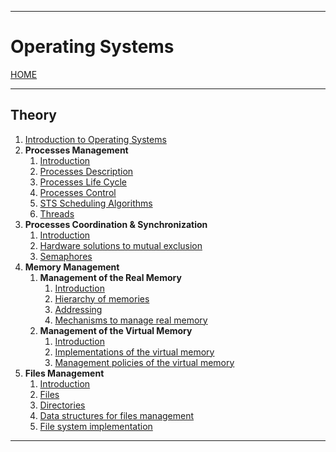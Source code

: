 
---
# Operating Systems

[HOME](/README.md)

---
## Theory

1. [Introduction to Operating Systems](data/10_os_Intro.md)
2. **Processes Management**
	1. [Introduction](data/21_Intro.md)
	2. [Processes Description](data/22_description.md)
	3. [Processes Life Cycle](data/23_life.md)
	4. [Processes Control](data/24_control.md)
	5. [STS Scheduling Algorithms](data/25_scheduling.md)
	6. [Threads](data/26_threads.md)
3. **Processes Coordination & Synchronization**
	1. [Introduction](data/31_intro.md)
	2. [Hardware solutions to mutual exclusion](data/32_HWsolutions.md)
	3. [Semaphores](data/33_semaphores.md)
4. **Memory Management**
	1. **Management of the Real Memory**
		1. [Introduction](data/41-1_real_intro.md)
		2. [Hierarchy of memories](data/41-2_real_hierarchy.md)
		3. [Addressing](data/41-3_real_addressing.md)
		4. [Mechanisms to manage real memory](data/41-4_real_Memory.md)
	2. **Management of the Virtual Memory**
		1. [Introduction](data/42-1_virtual_Intro.md)
		2. [Implementations of the virtual memory](data/42-2_virtual_Imp.md)
		3. [Management policies of the virtual memory](data/42-3_virtual_Policies.md)
5. **Files Management**
	1. [Introduction](data/51_intro.md)
	2. [Files](data/52_files.md)
	3. [Directories](data/53_directories.md)
	4. [Data structures for files management](data/54_datastr.md)
	5. [File system implementation](data/55_systemImp.md)
---
